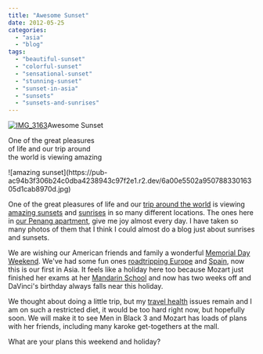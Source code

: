 ```yaml
---
title: "Awesome Sunset"
date: 2012-05-25
categories: 
  - "asia"
  - "blog"
tags: 
  - "beautiful-sunset"
  - "colorful-sunset"
  - "sensational-sunset"
  - "stunning-sunset"
  - "sunset-in-asia"
  - "sunsets"
  - "sunsets-and-sunrises"
---
```


[](https://pub-ac94b3f306b24c0dba4238943c97f2e1.r2.dev/6a00e5502a950788330168ebc49ad0970c-150x150-1.jpg)[![IMG_3163](http://soultravelers3new.local/wp-content/uploads/wp-content/uploads/2025/09/6a00e5502a950788330168ebc75fdb970c-150x150.jpg "IMG_3163")](https://pub-ac94b3f306b24c0dba4238943c97f2e1.r2.dev/6a00e5502a950788330168ebc75fdb970c-150x150.jpg)Awesome Sunset  
  
One of the great pleasures  
of life and our trip around  
the world is viewing amazing

<!--more--> ![amazing sunset](https://pub-ac94b3f306b24c0dba4238943c97f2e1.r2.dev/6a00e5502a95078833016305d1cab8970d.jpg)  
  
  
One of the great pleasures of life and our [trip around the world](http://soultravelers3new.local/2012/01/amazing-family-world-tour.html#more "trip around the world") is viewing [amazing sunsets](http://soultravelers3new.local/2010/03/family-travel-photo-spain-family-travel-sunset-on-road-trip-in-europe-andalusia-4hww-rolf-potts-tim-.html "amazing sunsets") and [sunrises](http://soultravelers3new.local/2011/11/beautiful-sunrises-and-sunsets.html "sunrises and sunsets") in so many different locations. The ones here in [our Penang apartment](http://soultravelers3new.local/2012/03/finding-a-vacation-rental-apartment-in-penang-2.html "Our penang apartment"), give me joy almost every day. I have taken so many photos of them that I think I could almost do a blog just about sunrises and sunsets.  
  
We are wishing our American friends and family a wonderful [Memorial Day Weekend](http://soultravelers3new.local/2007/05/italian-memoria.html "Memorial day weekend"). We've had some fun ones [roadtripping Europe](http://soultravelers3new.local/2009/06/-6-month-european-family-road-trip-09.html "road-tripping europe") and [Spain](http://soultravelers3new.local/2011/05/best-southern-spain-holiday.html "Spain vacation"), now this is our first in Asia. It feels like a holiday here too because Mozart just finished her exams at her [Mandarin School](http://soultravelers3new.local/2011/01/only-american-girl-in-an-all-mandarin-school-chinese-immersion-in-language-culture-through-school.html "Mandarin school") and now has two weeks off and DaVinci's birthday always falls near this holiday.  
  
We thought about doing a little trip, but my [travel health](http://soultravelers3new.local/2012/04/health-organic-raw-foods-and-travel.html "travel health") issues remain and I am on such a restricted diet, it would be too hard right now, but hopefully soon. We will make it to see Men in Black 3 and Mozart has loads of plans with her friends, including many karoke get-togethers at the mall.  
  
What are your plans this weekend and holiday?
